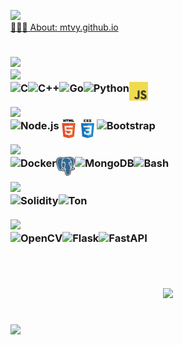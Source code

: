 <p align="left">
  <img height="100px" src="https://readme-typing-svg.herokuapp.com?color=%2336BCF7&lines=Welcome+to+my+page!" />
  <br />
  <a href="https://mtvy.github.io">👨🏽‍💻 About: mtvy.github.io</a>
</p>

#

<h3 align="left">
  
  <img height="80px" src="https://readme-typing-svg.herokuapp.com?color=%2336BCF7&lines=My+Stack" />
  
  <br />
  
  <img height="50px" src="https://readme-typing-svg.herokuapp.com?color=%2336BCF7&lines=Code" />
  
  <br />
  
  <img align="left" alt="C" height="30px" src="https://img.shields.io/badge/c-%2300599C.svg?style=for-the-badge&logo=c&logoColor=white" />

  <img align="left" alt="C++" height="30px" src="https://img.shields.io/badge/c++-%2300599C.svg?style=for-the-badge&logo=c%2B%2B&logoColor=white" />

  <img align="left" alt="Go" height="30px" src="https://img.shields.io/badge/go-%2300ADD8.svg?style=for-the-badge&logo=go&logoColor=white" />

  <img align="left" alt="Python" height="30px" src="https://img.shields.io/badge/python-3670A0?style=for-the-badge&logo=python&logoColor=ffdd54" />

  <img align="left" alt="JavaScript" height="30px" src="https://raw.githubusercontent.com/github/explore/80688e429a7d4ef2fca1e82350fe8e3517d3494d/topics/javascript/javascript.png" />
  <br />
  <br />
  
  <img height="50px" src="https://readme-typing-svg.herokuapp.com?color=%2336BCF7&lines=Web" />
  
  <br />

  <img align="left" alt="Node.js" height="30px" src="https://img.shields.io/badge/node.js-6DA55F?style=for-the-badge&logo=node.js&logoColor=white" />

  <img align="left" alt="HTML5" height="30px" src="https://raw.githubusercontent.com/github/explore/80688e429a7d4ef2fca1e82350fe8e3517d3494d/topics/html/html.png" />

  <img align="left" alt="CSS3" height="30px" src="https://raw.githubusercontent.com/github/explore/80688e429a7d4ef2fca1e82350fe8e3517d3494d/topics/css/css.png" />
  
  <img align="left" alt="Bootstrap" height="30px" src="https://img.shields.io/badge/bootstrap-%23563D7C.svg?style=for-the-badge&logo=bootstrap&logoColor=white" />

  <br />
  <br />
  
  <img height="50px" src="https://readme-typing-svg.herokuapp.com?color=%2336BCF7&lines=DevOps+and+DB" />
  
  <br />
  
  <img align="left" alt="Docker" height="30px" src="https://img.shields.io/badge/docker-%230db7ed.svg?style=for-the-badge&logo=docker&logoColor=white" />

  <img align="left" alt="PostgreSQL" height="30px" src="https://raw.githubusercontent.com/github/explore/80688e429a7d4ef2fca1e82350fe8e3517d3494d/topics/postgresql/postgresql.png" />

  <img align="left" alt="MongoDB" height="30px" src="https://img.shields.io/badge/MongoDB-%234ea94b.svg?style=for-the-badge&logo=mongodb&logoColor=white" />

  <img align="left" alt="Bash" height="30px" src="https://img.shields.io/badge/shell_script-%23121011.svg?style=for-the-badge&logo=gnu-bash&logoColor=white" />
  
  <br />
  <br />
  
  <img height="50px" src="https://readme-typing-svg.herokuapp.com?color=%2336BCF7&lines=Web3+and+blockchain" />
  
  <br />

  <img align="left" alt="Solidity" height="30px" src="https://img.shields.io/badge/Solidity-%23363636.svg?style=for-the-badge&logo=solidity&logoColor=white" />
  
  <img align="left" alt="Ton" height="30px" src="https://user-images.githubusercontent.com/44533918/202828984-77252bba-77eb-4676-a01d-41844d447bbe.png" />
  
  <br />
  <br />
  
  <img height="50px" src="https://readme-typing-svg.herokuapp.com?color=%2336BCF7&lines=Other" />
  
  <br />
  
  <img align="left" alt="OpenCV" height="30px" src="https://img.shields.io/badge/opencv-%23white.svg?style=for-the-badge&logo=opencv&logoColor=white" />

  <img align="left" alt="Flask" height="30px" src="https://img.shields.io/badge/flask-%23000.svg?style=for-the-badge&logo=flask&logoColor=white" />

  <img align="left" alt="FastAPI" height="30px" src="https://img.shields.io/badge/FastAPI-005571?style=for-the-badge&logo=fastapi" />
  
</h3>

<br />
<br />

#

<p align="center">
<a> <img width="800" src="https://user-images.githubusercontent.com/44533918/199681635-86834352-60fc-4d5f-a14e-40545de05a03.svg"/> </a>
</p>

#
<a> <img width="120" src="https://profile-counter.glitch.me/mtvy/count.svg"/> </a>
